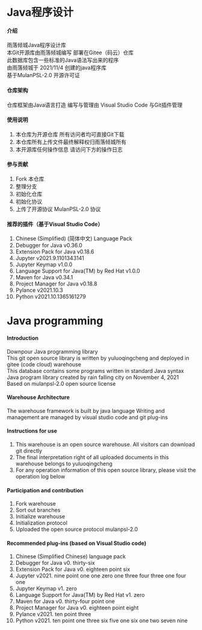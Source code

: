 # Java程序设计

#### 介绍
雨落倾城Java程序设计库<br>
本Git开源库由雨落倾城编写 部署在Gitee（码云）仓库<br>
此数据库包含一些标准的Java语法写出来的程序<br>
由雨落倾城于 2021/11/4 创建的java程序库<br>
基于MulanPSL-2.0 开源许可证

#### 仓库架构
仓库框架由Java语言打造
编写与管理由 Visual Studio Code 与Git插件管理


#### 使用说明

1.  本仓库为开源仓库 所有访问者均可直接Git下载
2.  本仓库所有上传文件最终解释权归雨落倾城所有
3.  本开源库任何操作信息 请访问下方的操作日志


#### 参与贡献

1.  Fork 本仓库
2.  整理分支
3.  初始化仓库
4.  初始化协议
5.  上传了开源协议 MulanPSL-2.0 协议



#### 推荐的插件（基于Visual Studio Code）

1.  Chinese (Simplified) (简体中文) Language Pack
2.  Debugger for Java  v0.36.0
3.  Extension Pack for Java v0.18.6
4.  Jupyter v2021.9.1101343141
5.  Jupyter Keymap v1.0.0
7.  Language Support for Java(TM) by Red Hat  v1.0.0
8.  Maven for Java v0.34.1
9.  Project Manager for Java v0.18.8
10.  Pylance v2021.10.3
11.  Python v2021.10.1365161279



# Java programming

#### Introduction
Downpour Java programming library <br>
This git open source library is written by yuluoqingcheng and deployed in gitee (code cloud) warehouse <br>
This database contains some programs written in standard Java syntax <br>
Java program library created by rain falling city on November 4, 2021 <br>
Based on mulanpsl-2.0 open source license

#### Warehouse Architecture
The warehouse framework is built by java language
Writing and management are managed by visual studio code and git plug-ins

#### Instructions for use
1. This warehouse is an open source warehouse. All visitors can download git directly
2. The final interpretation right of all uploaded documents in this warehouse belongs to yuluoqingcheng
3. For any operation information of this open source library, please visit the operation log below

#### Participation and contribution
1. Fork warehouse
2. Sort out branches
3. Initialize warehouse
4. Initialization protocol
5. Uploaded the open source protocol mulanpsl-2.0

#### Recommended plug-ins (based on Visual Studio code)
1. Chinese (Simplified Chinese) language pack
2.  Debugger for Java  v0. thirty-six
3.  Extension Pack for Java v0. eighteen point six
4.  Jupyter v2021. nine point one one zero one three four three one four one
5.  Jupyter Keymap v1. zero
7.  Language Support for Java(TM) by Red Hat  v1. zero
8.  Maven for Java v0. thirty-four point one
9.  Project Manager for Java v0. eighteen point eight
10.  Pylance v2021. ten point three
11.  Python v2021. ten point one three six five one six one two seven nine